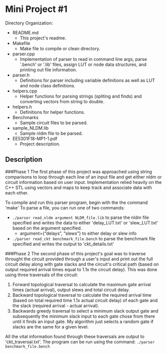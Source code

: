 # Mini Project #1
Directory Organization:

* README.md
	- This project's readme.
* Makefile
	- Make file to compile or clean directory.
* parser.cpp
	- Implementation of parser to read in command line args, parse '.bench' or '.lib' files, assign LUT or node data structures, and printing out file information.
* parser.h
	- Definitions for parser including variable definitions as well as LUT and node class definitions. 
* helpers.cpp
	- Helper functions for parsing strings (spliting and finds) and converting vectors from string to double. 
* helpers.h
	- Definitions for helper functions.
* Benchmarks
	- Sample circuit files to be parsed.
* sample_NLDM.lib
	- Sample nldm file to be parsed.
* EE5301F18-MP1-1.pdf
	- Project description.

## Description

###Phase 1
The first phase of this project was approached using string comparisons to loop through each line of an input file and get either nldm or circuit information based on user input. Implementation relied heavily on the C++ STL using vectors and maps to keep track and associate data with each other. 

To compile and run this parser program, begin with the the command 'make'
To parse a file, you can run one of two commands:
* `./parser read_nldm argument NLDM_file.lib` to parse the nldm file specified and writes the data to either 'delay_LUT.txt' or 'slew_LUT.txt' based on the argument specified.
	* argument={“delays”, “slews”} to either delay or slew info
* `./parser read_ckt benchmark_file.bench` to parse the benchmark file specified and writes the output to 'ckt_details.txt'

###Phase 2
The second phase of this project's goal was to traverse throught the circuit provided through a user's input and print out the full circuit delay along with gate slacks and the circuit's critical path (based on output required arrival times equal to 1.1x the circuit delay). This was done using three traversals of the circuit: 
1. Forward topological traversal to calculate the maximum gate arrival times (actual arrival), output slews and total circuit delay. 
2. Backward topological traversal to calculate the required arrival time (based on total  required time 1.1x actual circuit delay) of each gate and the slack (required arrival - actual arrival). 
3. Backwards greedy traversal to select a minimum slack output gate and subsequently the minimum slack input to each gate chose from there until it finds an input gate. My algorithm just selects a random gate if slacks are the same for a given level.  

All the vital information found through these traversals are output to 'ckt_traversal.txt'. The program can be run using the command: `./parser  benchmark_file.bench`



